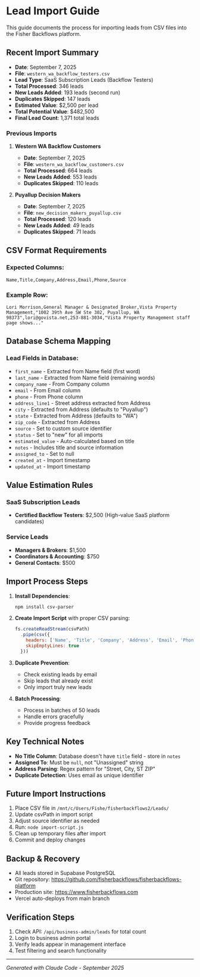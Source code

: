 # Lead Import Guide

This guide documents the process for importing leads from CSV files into the Fisher Backflows platform.

## Recent Import Summary
- **Date**: September 7, 2025
- **File**: `western_wa_backflow_testers.csv` 
- **Lead Type**: SaaS Subscription Leads (Backflow Testers)
- **Total Processed**: 346 leads
- **New Leads Added**: 193 leads (second run)
- **Duplicates Skipped**: 147 leads
- **Estimated Value**: $2,500 per lead
- **Total Potential Value**: $482,500
- **Final Lead Count**: 1,371 total leads

### Previous Imports
1. **Western WA Backflow Customers**
   - **Date**: September 7, 2025
   - **File**: `western_wa_backflow_customers.csv` 
   - **Total Processed**: 664 leads
   - **New Leads Added**: 553 leads
   - **Duplicates Skipped**: 110 leads

2. **Puyallup Decision Makers**
   - **Date**: September 7, 2025
   - **File**: `new_decision_makers_puyallup.csv` 
   - **Total Processed**: 120 leads
   - **New Leads Added**: 49 leads
   - **Duplicates Skipped**: 71 leads

## CSV Format Requirements

### Expected Columns:
```
Name,Title,Company,Address,Email,Phone,Source
```

### Example Row:
```
Lori Morrison,General Manager & Designated Broker,Vista Property Management,"1002 39th Ave SW Ste 302, Puyallup, WA 98373",lori@govista.net,253-881-3034,"Vista Property Management staff page shows..."
```

## Database Schema Mapping

### Lead Fields in Database:
- `first_name` - Extracted from Name field (first word)
- `last_name` - Extracted from Name field (remaining words)
- `company_name` - From Company column
- `email` - From Email column
- `phone` - From Phone column
- `address_line1` - Street address extracted from Address
- `city` - Extracted from Address (defaults to "Puyallup")
- `state` - Extracted from Address (defaults to "WA")
- `zip_code` - Extracted from Address
- `source` - Set to custom source identifier
- `status` - Set to "new" for all imports
- `estimated_value` - Auto-calculated based on title
- `notes` - Includes title and source information
- `assigned_to` - Set to null
- `created_at` - Import timestamp
- `updated_at` - Import timestamp

## Value Estimation Rules

### SaaS Subscription Leads
- **Certified Backflow Testers**: $2,500 (High-value SaaS platform candidates)

### Service Leads  
- **Managers & Brokers**: $1,500
- **Coordinators & Accounting**: $750  
- **General Contacts**: $500

## Import Process Steps

1. **Install Dependencies**:
   ```bash
   npm install csv-parser
   ```

2. **Create Import Script** with proper CSV parsing:
   ```javascript
   fs.createReadStream(csvPath)
     .pipe(csv({
       headers: ['Name', 'Title', 'Company', 'Address', 'Email', 'Phone', 'Source'],
       skipEmptyLines: true
     }))
   ```

3. **Duplicate Prevention**:
   - Check existing leads by email
   - Skip leads that already exist
   - Only import truly new leads

4. **Batch Processing**:
   - Process in batches of 50 leads
   - Handle errors gracefully
   - Provide progress feedback

## Key Technical Notes

- **No Title Column**: Database doesn't have `title` field - store in `notes`
- **Assigned To**: Must be `null`, not "Unassigned" string
- **Address Parsing**: Regex pattern for "Street, City, ST ZIP"
- **Duplicate Detection**: Uses email as unique identifier

## Future Import Instructions

1. Place CSV file in `/mnt/c/Users/Fishe/fisherbackflows2/Leads/`
2. Update csvPath in import script
3. Adjust source identifier as needed
4. Run: `node import-script.js`
5. Clean up temporary files after import
6. Commit and deploy changes

## Backup & Recovery
- All leads stored in Supabase PostgreSQL
- Git repository: https://github.com/fisherbackflows/fisherbackflows-platform
- Production site: https://www.fisherbackflows.com
- Vercel auto-deploys from main branch

## Verification Steps
1. Check API: `/api/business-admin/leads` for total count
2. Login to business admin portal
3. Verify leads appear in management interface
4. Test filtering and search functionality

---
*Generated with Claude Code - September 2025*
